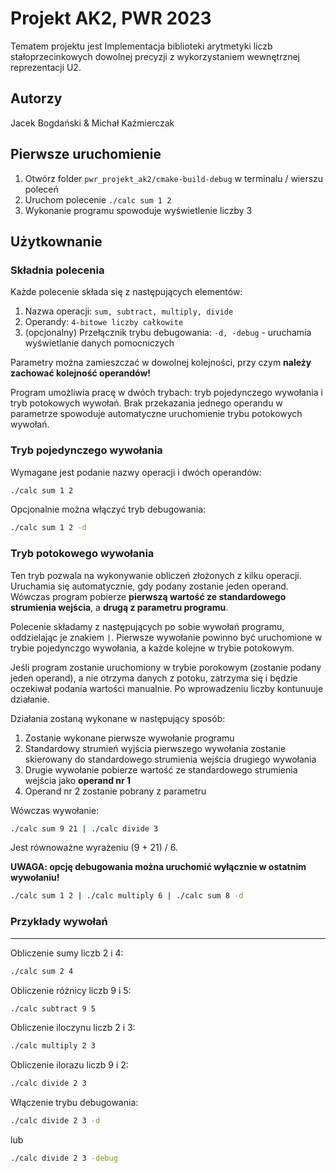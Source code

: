 # Projekt AK2, PWR 2023

Tematem projektu jest Implementacja biblioteki arytmetyki liczb stałoprzecinkowych dowolnej precyzji z wykorzystaniem wewnętrznej reprezentacji U2.

## Autorzy 
Jacek Bogdański & Michał Kaźmierczak

## Pierwsze uruchomienie

1. Otwórz folder `pwr_projekt_ak2/cmake-build-debug` w terminalu / wierszu poleceń
2. Uruchom polecenie `./calc sum 1 2`
3. Wykonanie programu spowoduje wyświetlenie liczby 3

## Użytkownanie

### Składnia polecenia

Każde polecenie składa się z następujących elementów:

1. Nazwa operacji: `sum, subtract, multiply, divide`
2. Operandy: `4-bitowe liczby całkowite`
4. (opcjonalny) Przełącznik trybu debugowania: `-d, -debug` - uruchamia wyświetlanie danych pomocniczych

Parametry można zamieszczać w dowolnej kolejności, przy czym <b>należy zachować kolejność operandów!</b>

Program umożliwia pracę w dwóch trybach: tryb pojedynczego wywołania i tryb potokowych wywołań. 
Brak przekazania jednego operandu w parametrze spowoduje automatyczne uruchomienie trybu potokowych wywołań.

### Tryb pojedynczego wywołania

Wymagane jest podanie nazwy operacji i dwóch operandów: 

```bash 
./calc sum 1 2
```

Opcjonalnie można włączyć tryb debugowania:

```bash 
./calc sum 1 2 -d
```

### Tryb potokowego wywołania

Ten tryb pozwala na wykonywanie obliczeń złożonych z kilku operacji. 
Uruchamia się automatycznie, gdy podany zostanie jeden operand. Wówczas program pobierze **pierwszą wartość ze standardowego strumienia wejścia**, a **drugą z parametru programu**.

Polecenie składamy z następujących po sobie wywołań programu, oddzielając je znakiem `|`. 
Pierwsze wywołanie powinno być uruchomione w trybie pojedynczgo wywołania, a każde kolejne w trybie potokowym.

Jeśli program zostanie uruchomiony w trybie porokowym (zostanie podany jeden operand), a nie otrzyma danych z potoku, zatrzyma się i będzie oczekiwał podania wartości manualnie. Po wprowadzeniu liczby kontunuuje działanie.

Działania zostaną wykonane w następujący sposób:

1. Zostanie wykonane pierwsze wywołanie programu
2. Standardowy strumień wyjścia pierwszego wywołania zostanie skierowany do standardowego strumienia wejścia drugiego wywołania
3. Drugie wywołanie pobierze wartość ze standardowego strumienia wejścia jako **operand nr 1**
4. Operand nr 2 zostanie pobrany z parametru

Wówczas wywołanie:

```bash 
./calc sum 9 21 | ./calc divide 3 
```

Jest równoważne wyrażeniu (9 + 21) / 6.


**UWAGA: opcję debugowania można uruchomić wyłącznie w ostatnim wywołaniu!**

```bash 
./calc sum 1 2 | ./calc multiply 6 | ./calc sum 8 -d
```

### Przykłady wywołań

--- 
Obliczenie sumy liczb 2 i 4:
```bash
./calc sum 2 4
```


Obliczenie różnicy liczb 9 i 5:
```bash
./calc subtract 9 5
```


Obliczenie iloczynu liczb 2 i 3:
```bash
./calc multiply 2 3
```


Obliczenie ilorazu liczb 9 i 2:
```bash
./calc divide 2 3
```

Włączenie trybu debugowania:
```bash
./calc divide 2 3 -d
```
lub
```bash
./calc divide 2 3 -debug
```

